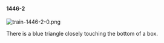 #### 1446-2
![train-1446-2-0.png](https://github.com/lil-lab/nlvr/raw/master/nlvr/train/images/30/train-1446-2-0.png "train-1446-2-0.png")

There is a blue triangle closely touching the bottom of a box.